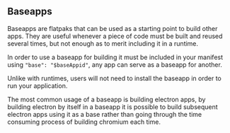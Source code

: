 ## Baseapps

Baseapps are flatpaks that can be used as a starting point to build other apps. They are useful whenever a piece of code must be built and reused several times, but not enough as to merit including it in a runtime.

In order to use a baseapp for building it must be included in your manifest using `"base": "$baseAppid"`, any app can serve as a baseapp for another.

Unlike with runtimes, users will not need to install the baseapp in order to run your application.

The most common usage of a baseapp is building electron apps, by building electron by itself in a baseapp it is possible to build subsequent electron apps using it as a base rather than going through the time consuming process of building chromium each time.
